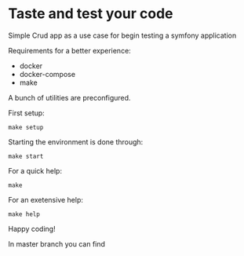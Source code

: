# Taste and test your code 

Simple Crud app as a use case for begin testing a symfony application

Requirements for a better experience:

* docker
* docker-compose
* make

A bunch of utilities are preconfigured.

First setup:

`make setup`

Starting the environment is done through:

`make start`

For a quick help:

`make`

For an exetensive help:

`make help`

Happy coding!
    
In master branch you can find
